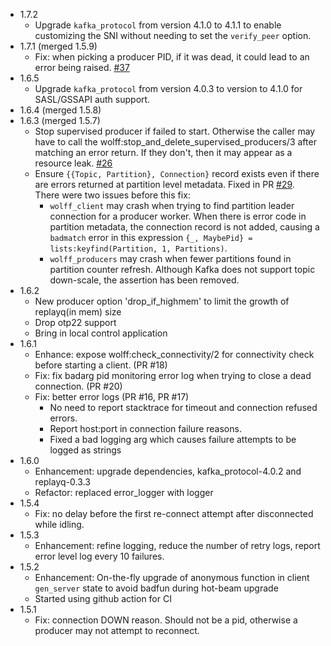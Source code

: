 * 1.7.2
  - Upgrade `kafka_protocol` from version 4.1.0 to 4.1.1 to enable customizing the SNI without needing to set the `verify_peer` option.
* 1.7.1 (merged 1.5.9)
  - Fix: when picking a producer PID, if it was dead, it could lead to an error being raised. [#37](https://github.com/kafka4beam/wolff/pull/37)
* 1.6.5
  - Upgrade `kafka_protocol` from version 4.0.3 to version to 4.1.0 for SASL/GSSAPI auth support.
* 1.6.4 (merged 1.5.8)
* 1.6.3 (merged 1.5.7)
  - Stop supervised producer if failed to start. Otherwise the caller may have to call the wolff:stop_and_delete_supervised_producers/3
    after matching an error return. If they don't, then it may appear as a resource leak. [#26](https://github.com/kafka4beam/wolff/pull/26)
  - Ensure `{{Topic, Partition}, Connection}` record exists even if there are errors returned at partition level metadata.
    Fixed in PR [#29](https://github.com/kafka4beam/wolff/pull/29).
    There were two issues before this fix:
    * `wolff_client` may crash when trying to find partition leader connection for a producer worker.
      When there is error code in partition metadata, the connection record is not added,
      causing a `badmatch` error in this expression `{_, MaybePid} = lists:keyfind(Partition, 1, Partitions)`.
    * `wolff_producers` may crash when fewer partitions found in partition counter refresh.
      Although Kafka does not support topic down-scale, the assertion has been removed.
* 1.6.2
  - New producer option 'drop\_if\_highmem' to limit the growth of replayq(in mem) size
  - Drop otp22 support
  - Bring in local control application
* 1.6.1
  - Enhance: expose wolff:check_connectivity/2 for connectivity check before starting a client. (PR #18)
  - Fix: fix badarg pid monitoring error log when trying to close a dead connection. (PR #20)
  - Fix: better error logs (PR #16, PR #17)
    * No need to report stacktrace for timeout and connection refused errors.
    * Report host:port in connection failure reasons.
    * Fixed a bad logging arg which causes failure attempts to be logged as strings
* 1.6.0
  - Enhancement: upgrade dependencies, kafka_protocol-4.0.2 and replayq-0.3.3
  - Refactor: replaced error_logger with logger
* 1.5.4
  - Fix: no delay before the first re-connect attempt after disconnected while idling.
* 1.5.3
  - Enhancement: refine logging, reduce the number of retry logs, report error level log every 10 failures.
* 1.5.2
  - Enhancement: On-the-fly upgrade of anonymous function in client `gen_server` state to avoid badfun during hot-beam upgrade
  - Started using github action for CI
* 1.5.1
  - Fix: connection DOWN reason. Should not be a pid, otherwise a producer may not attempt to reconnect.
